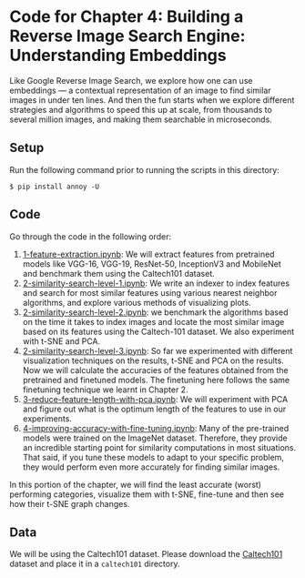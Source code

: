 # Code for Chapter 4: Building a Reverse Image Search Engine: Understanding Embeddings

Like Google Reverse Image Search, we explore how one can use embeddings — a contextual representation of an image to find similar images in under ten lines. And then the fun starts when we explore different strategies and algorithms to speed this up at scale, from thousands to several million images, and making them searchable in microseconds.

## Setup

Run the following command prior to running the scripts in this directory:

`$ pip install annoy -U`

## Code

Go through the code in the following order:

1. [1-feature-extraction.ipynb](https://github.com/practicaldl/Practical-Deep-Learning-Book/blob/master/code/chapter-4/1-feature-extraction.ipynb): We will extract features from pretrained models like VGG-16, VGG-19, ResNet-50, InceptionV3 and MobileNet and benchmark them using the Caltech101 dataset.
2. [2-similarity-search-level-1.ipynb](https://github.com/practicaldl/Practical-Deep-Learning-Book/blob/master/code/chapter-4/2-similarity-search-level-1.ipynb): We write an indexer to index features and search for most similar features using various nearest neighbor algorithms, and explore various methods of visualizing plots.
3. [2-similarity-search-level-2.ipynb](https://github.com/practicaldl/Practical-Deep-Learning-Book/blob/master/code/chapter-4/2-similarity-search-level-2.ipynb): we benchmark the algorithms based on the time it takes to index images and locate the most similar image based on its features using the Caltech-101 dataset. We also experiment with t-SNE and PCA.
4. [2-similarity-search-level-3.ipynb](https://github.com/practicaldl/Practical-Deep-Learning-Book/blob/master/code/chapter-4/2-similarity-search-level-3.ipynb): So far we experimented with different visualization techniques on the results, t-SNE and PCA on the results. Now we will calculate the accuracies of the features obtained from the pretrained and finetuned models. The finetuning here follows the same finetuning technique we learnt in Chapter 2.
5. [3-reduce-feature-length-with-pca.ipynb](https://github.com/practicaldl/Practical-Deep-Learning-Book/blob/master/code/chapter-4/3-reduce-feature-length-with-pca.ipynb): We will experiment with PCA and figure out what is the optimum length of the features to use in our experiments.
6. [4-improving-accuracy-with-fine-tuning.ipynb](https://github.com/practicaldl/Practical-Deep-Learning-Book/blob/master/code/chapter-4/4-improving-accuracy-with-fine-tuning.ipynb): Many of the pre-trained models were trained on the ImageNet dataset. Therefore, they provide an incredible starting point for similarity computations in most situations. That said, if you tune these models to adapt to your specific problem, they would perform even more accurately for finding similar images.

In this portion of the chapter, we will find the least accurate (worst) performing categories, visualize them with t-SNE, fine-tune and then see how their t-SNE graph changes.

## Data

We will be using the Caltech101 dataset. Please download the [Caltech101](http://www.vision.caltech.edu/Image_Datasets/Caltech101/101_ObjectCategories.tar.gz) dataset and place it in a `caltech101` directory.
